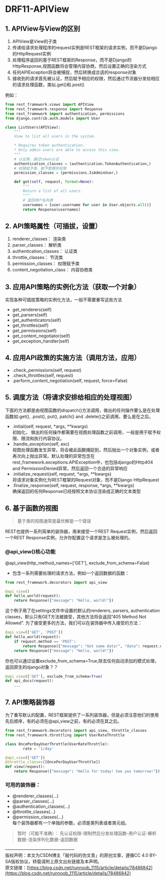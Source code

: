 # DRF11-APIView
## 1. APIView与View的区别
1. APIView是View的子类
1. 传递给请求处理程序的request实例是REST框架的请求实例，而不是Django的HttpRequest实例
1. 处理程序返回的基于REST框架的Response，而不是Django的HttpResponse,视图函数将会管理内容协商，然后设置正确的渲染方式
1. 任何APIException将会被捕捉，然后转换成合适的response对象
1. 接收到的请求首先被认证，然后赋予相应的权限，然后通过节流器分发给相应的请求处理函数，类似.get()和.post()

例如：
```python
from rest_framework.views import APIView
from rest_framework.response import Response
from rest_framework import authentication, permissions
from django.contrib.auth.models import User

class ListUsers(APIView):
    """
    View to list all users in the system.

    * Requires token authentication.
    * Only admin users are able to access this view.
    """
    # 认证类，通过token认证
    authentication_classes = (authentication.TokenAuthentication,)
    # 权限赋予类，赋予管理员权限
    permission_classes = (permissions.IsAdminUser,)

    def get(self, request, format=None):
        """
        Return a list of all users.
        """
        # 返回用户名列表
        usernames = [user.username for user in User.objects.all()]
        return Response(usernames)
```

## 2. API策略属性（可插拔，设置）

1. renderer_classes： 渲染类
1. parser_classes： 解析类
1. authentication_classes： 认证类
1. throttle_classes： 节流类
1. permission_classes： 权限赋予类
1. content_negotiation_class： 内容协商类

## 3. 应用API策略的实例化方法（获取一个对象）
实现各种可插拔策略的实例化方法，一般不需要重写这些方法

- get_renderers(self)
- get_parsers(self)
- get_authenticators(self)
- get_throttles(self)
- get_permissions(self)
- get_content_negotiator(self)
- get_exception_handler(self)

## 4. 应用API政策的实施方法（调用方法，应用）

- .check_permissions(self, request)
- .check_throttles(self, request)
- .perform_content_negotiation(self, request, force=False)

## 5. 调度方法（将请求安排给相应的处理视图）
下面的方法都是由视图函数的dispatch()方法调用，做出的任何操作要么是在处理函数如.get(), .post(), put(), patch() and .delete()之前调用，要么是在之后。  
- .initial(self, request, *args, **kwargs)  
初始化， 做出的任何操作都需要在视图处理函数之前调用，一般是用于赋予权限、限流和执行内容协议。  
- .handle_exception(self, exc)  
视图处理函数发生异常，将会被此函数捕捉到，然后抛出一个对象实例，或者再次向上抛出异常。默认处理的异常包含在rest_framework.exceptions.APIException中，也包括django的Http404 and PermissionDenied异常，然后返回一个合适的异常响应  
- .initialize_request(self, request, *args, **kwargs)  
将请求对象实例化为REST框架的Request对象，而不是Django HttpRequest  
- .finalize_response(self, request, response, *args, **kwargs)  
确保返回的任何Response已经按照文本协议渲染成正确的文本类型

## 6. 基于函数的视图
> 基于类的视图通常是最优解是一个错误

REST也提供一系列简单的装饰器，用来接受一个REST Request实例，然后返回一个REST Response实例，允许你配置这个请求是怎么被处理的。

### @api_view()核心功能
@api_view(http_method_names=[‘GET’], exclude_from_schema=False)  
- 包含一系列需要处理的请求方法，例如一个返回数据的函数：
```python
from rest_framework.decorators import api_view

@api_view()
def hello_world(request):
    return Response({"message": "Hello, world!"})
```
这个例子用了在settings文件中设置的默认的renderers, parsers, authentication classes，默认只有GET方法被接受，其他方法将会返回”405 Method Not Allowed”. 为了接受更多的方法，我们可以在装饰器中传入接受的方法：
```python
@api_view(['GET', 'POST'])
def hello_world(request):
    if request.method == 'POST':
        return Response({"message": "Got some data!", "data": request.data})
    return Response({"message": "Hello, world!"})
```
你也可以通过设置exclude_from_schema=True,除去任何自动添加的模式处理，返回原生的django对象？？
```python
@api_view(['GET'], exclude_from_schema=True)
def api_docs(request):
    ...
```

## 7. API策略装饰器
为了重写默认的配置，REST框架提供了一系列装饰器，但是必须注意他们的使用先后顺序，有的必须在@api_view之前，有的必须在其之后。
```python
from rest_framework.decorators import api_view, throttle_classes
from rest_framework.throttling import UserRateThrottle

class OncePerDayUserThrottle(UserRateThrottle):
        rate = '1/day'

@api_view(['GET'])
@throttle_classes([OncePerDayUserThrottle])
def view(request):
    return Response({"message": "Hello for today! See you tomorrow!"})
```

### 可用的装饰器：

- @renderer_classes(…)
- @parser_classes(…)
- @authentication_classes(…)
- @throttle_classes(…)
- @permission_classes(…)  
每个装饰器都有一个单独的参数，必须是类列表或者类元组。

> 暂时（可能不准确）：
> 先认证权限-限制然后分发处理函数-用户认证-解析数据-渲染序列化数据-返回数据




————————————————  
版权声明：本文为CSDN博主「敲代码的伪文青」的原创文章，遵循CC 4.0 BY-SA版权协议，转载请附上原文出处链接及本声明。  
原文链接：[https://blog.csdn.net/runnoob_1115/article/details/78486842](https://blog.csdn.net/runnoob_1115/article/details/78486842)
